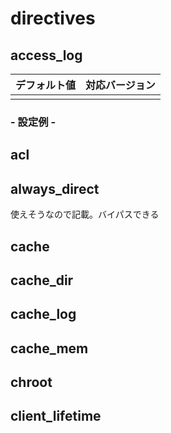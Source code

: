 # directives
## access_log
|デフォルト値|対応バージョン|
|:---|:---|
|||

### - 設定例 -

## acl
## always_direct
使えそうなので記載。バイパスできる
## cache
## cache_dir
## cache_log
## cache_mem
## chroot
## client_lifetime
